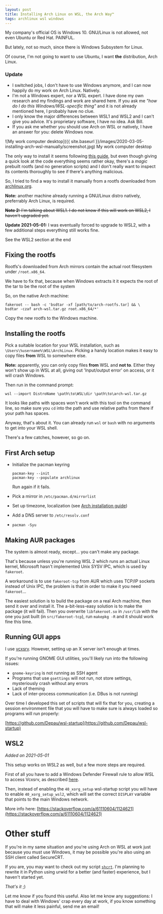 ```yaml
---
layout: post
title: Installing Arch Linux on WSL, the Arch Way™️
tags: archlinux wsl windows
---
```


My company's official OS is Windows 10. GNU/Linux is not allowed, not even Ubuntu or
Red Hat. PAINFUL.

But lately, not so much, since there is Windows Subsystem for Linux.

Of course, I'm not going to want to use Ubuntu, I want **the** distribution, Arch Linux.

<!--more-->

### Update

- I switched jobs, I don't have to use Windows anymore, and I can now happily do my work on Arch Linux. Natively.
- I'm not a Windows expert, nor a WSL expert. I have done my own research and my findings and work are shared here.
  If you ask me *"how do I do this Windows/WSL-specific thing"* and it is not already mentioned here, I probably have no clue.
- I only know the major differences between WSL1 and WSL2 and I can't give you advice. It's proprietary software, I have no idea. Ask Bill. 
- If you ask me whether you should use Arch on WSL or natively, I have an answer for you: delete Windows now.


![My work computer desktop]({{ site.baseurl }}/images/2020-03-05-installing-arch-wsl-manually/screenshot.jpg)
My work computer desktop

The only way to install it seems following [this guide](https://github.com/yuk7/ArchWSL),
but even though giving a quick look at the code everything seems rather okay, there's
a *magic* prebuilt rootfs (and no generation scripts) and I don't really want to inspect
its contents thoroughly to see if there's anything malicious.

So, I tried to find a way to install it manually from a rootfs downloaded from
[archlinux.org](https://archlinux.org).

**Note:** another machine already running a GNU/Linux distro natively, preferrably Arch
Linux, is required.

~~**Note 2:** I'm talking about WSL1. I do not know if this will work on WSL2, I haven't
upgraded yet.~~

**Update 2021-05-01:** I was eventually forced to upgrade to WSL2, with a few additional steps everything still
works fine.

See the WSL2 section at the end

## Fixing the rootfs

Rootfs's downloaded from Arch mirrors contain the actual root filesystem under `/root.x86_64`.

We have to fix that, because when Windows extracts it it expects the root of the tar to be
the root of the system

So, on the native Arch machine:

```
fakeroot -- bash -c 'bsdtar -xf [path/to/arch-rootfs.tar] && \
bsdtar -czaf arch-wsl.tar.gz root.x86_64/*'
```

Copy the new rootfs to the Windows machine.

## Installing the rootfs

Pick a suitable location for your WSL installation, such as `\Users\%username%\WSL\ArchLinux`.
Picking a handy location makes it easy to copy files **from** WSL to somewhere else.

**Note:** apparently, you can only copy files **from** WSL and **not to**. Either they won't
show up in WSL at all, giving out 'Input/output error' on access, or it will crash Windows.

Then run in the command prompt:

```
wsl --import DistroName \path\to\WSL\dir \path\to\arch-wsl.tar.gz
```

It looks like paths with spaces won't work with this tool on the command line, so make sure you `cd`
into the path and use relative paths from there if your path has spaces.

Anyway, that's about it. You can already run `wsl` or `bash` with no arguments to get into your
WSL shell.

There's a few catches, however, so go on.

## First Arch setup

- Initialize the pacman keyring

  ```
  pacman-key --init
  pacman-key --populate archlinux
  ```
  Run again if it fails.

- Pick a mirror in `/etc/pacman.d/mirrorlist`
- Set up timezone, localization (see 
  [Arch installation guide](https://wiki.archlinux.org/index.php/installation_guide#Time_zone))
- Add a DNS server to `/etc/resolv.conf`
- `pacman -Syu`


## Making AUR packages

The system is almost ready, except... you can't make any package.

That's because unless you're running WSL 2 which runs an actual Linux kernel, Microsoft hasn't
implemented Unix SYSV IPC, which is used by `fakeroot`.

A workaround is to use `fakeroot-tcp` from AUR which uses TCP/IP sockets instead of Unix IPC,
the problem is that in order to make it you need `fakeroot`...

The easiest solution is to build the package on a real Arch machine, then send it over and
install it. The a-bit-less-easy solution is to make the package (it will fail). Then you
overwrite `libfakeroot.so` in `/usr/lib` with the one you just built (in `src/fakeroot-tcp`),
run `makepkg -R` and it should work fine this time.

## Running GUI apps

I use [vcxsrv](https://sourceforge.net/projects/vcxsrv/). However, setting up an X server isn't
enough at times.

If you're running GNOME GUI utilities, you'll likely run into the following issues:

- `gnome-keyring` is not running as SSH agent
- Programs that use `gsettings` will not run, not store settings, mysteriously crash without any
  errors
- Lack of theming
- Lack of inter-process communication (i.e. DBus is not running)

Over time I developed this set of scripts that will fix that for you, creating a session
environment file that you will have to make sure is always loaded so programs will run properly:

[https://github.com/Depau/wsl-startup](https://github.com/Depau/wsl-startup)


## WSL2

*Added on 2021-05-01*

This setup works on WSL2 as well, but a few more steps are required.

First of all you have to add a Windows Defender Firewall rule to allow WSL to access Vcxsrv, as
described [here](https://github.com/cascadium/wsl-windows-toolbar-launcher#firewall-rules).

Then, instead of enabling the `40_xorg_setup` wsl-startup script you will have to enable
`40_xorg_setup_wsl2`, which will set the correct `DISPLAY` variable that points to the
main Windows network.

More info here: [https://stackoverflow.com/a/61110604/1124621](https://stackoverflow.com/a/61110604/1124621)


# Other stuff

If you're in my same situation and you're using Arch on WSL at work just because you must use
Windows, it may be possible you're also using an SSH client called SecureCRT.

If you are, you may want to check out my script [`shcrt`](https://github.com/Depau/shcrt). I'm
planning to rewrite it in Python using urwid for a better (and faster) experience, but I haven't
started yet.


*That's it* ;)

Let me know if you found this useful. Also let me know any suggestions: I have to deal with
Windows' crap every day at work, if you know something that will make it less painful, send
me an email!


